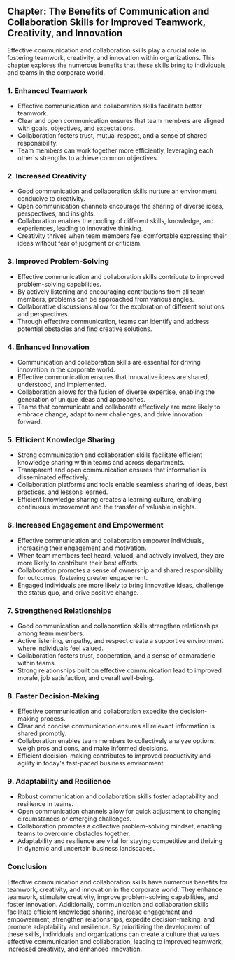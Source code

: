 Chapter: The Benefits of Communication and Collaboration Skills for Improved Teamwork, Creativity, and Innovation
-----------------------------------------------------------------------------------------------------------------

Effective communication and collaboration skills play a crucial role in fostering teamwork, creativity, and innovation within organizations. This chapter explores the numerous benefits that these skills bring to individuals and teams in the corporate world.

### **1. Enhanced Teamwork**

* Effective communication and collaboration skills facilitate better teamwork.
* Clear and open communication ensures that team members are aligned with goals, objectives, and expectations.
* Collaboration fosters trust, mutual respect, and a sense of shared responsibility.
* Team members can work together more efficiently, leveraging each other's strengths to achieve common objectives.

### **2. Increased Creativity**

* Good communication and collaboration skills nurture an environment conducive to creativity.
* Open communication channels encourage the sharing of diverse ideas, perspectives, and insights.
* Collaboration enables the pooling of different skills, knowledge, and experiences, leading to innovative thinking.
* Creativity thrives when team members feel comfortable expressing their ideas without fear of judgment or criticism.

### **3. Improved Problem-Solving**

* Effective communication and collaboration skills contribute to improved problem-solving capabilities.
* By actively listening and encouraging contributions from all team members, problems can be approached from various angles.
* Collaborative discussions allow for the exploration of different solutions and perspectives.
* Through effective communication, teams can identify and address potential obstacles and find creative solutions.

### **4. Enhanced Innovation**

* Communication and collaboration skills are essential for driving innovation in the corporate world.
* Effective communication ensures that innovative ideas are shared, understood, and implemented.
* Collaboration allows for the fusion of diverse expertise, enabling the generation of unique ideas and approaches.
* Teams that communicate and collaborate effectively are more likely to embrace change, adapt to new challenges, and drive innovation forward.

### **5. Efficient Knowledge Sharing**

* Strong communication and collaboration skills facilitate efficient knowledge sharing within teams and across departments.
* Transparent and open communication ensures that information is disseminated effectively.
* Collaboration platforms and tools enable seamless sharing of ideas, best practices, and lessons learned.
* Efficient knowledge sharing creates a learning culture, enabling continuous improvement and the transfer of valuable insights.

### **6. Increased Engagement and Empowerment**

* Effective communication and collaboration empower individuals, increasing their engagement and motivation.
* When team members feel heard, valued, and actively involved, they are more likely to contribute their best efforts.
* Collaboration promotes a sense of ownership and shared responsibility for outcomes, fostering greater engagement.
* Engaged individuals are more likely to bring innovative ideas, challenge the status quo, and drive positive change.

### **7. Strengthened Relationships**

* Good communication and collaboration skills strengthen relationships among team members.
* Active listening, empathy, and respect create a supportive environment where individuals feel valued.
* Collaboration fosters trust, cooperation, and a sense of camaraderie within teams.
* Strong relationships built on effective communication lead to improved morale, job satisfaction, and overall well-being.

### **8. Faster Decision-Making**

* Effective communication and collaboration expedite the decision-making process.
* Clear and concise communication ensures all relevant information is shared promptly.
* Collaboration enables team members to collectively analyze options, weigh pros and cons, and make informed decisions.
* Efficient decision-making contributes to improved productivity and agility in today's fast-paced business environment.

### **9. Adaptability and Resilience**

* Robust communication and collaboration skills foster adaptability and resilience in teams.
* Open communication channels allow for quick adjustment to changing circumstances or emerging challenges.
* Collaboration promotes a collective problem-solving mindset, enabling teams to overcome obstacles together.
* Adaptability and resilience are vital for staying competitive and thriving in dynamic and uncertain business landscapes.

### Conclusion

Effective communication and collaboration skills have numerous benefits for teamwork, creativity, and innovation in the corporate world. They enhance teamwork, stimulate creativity, improve problem-solving capabilities, and foster innovation. Additionally, communication and collaboration skills facilitate efficient knowledge sharing, increase engagement and empowerment, strengthen relationships, expedite decision-making, and promote adaptability and resilience. By prioritizing the development of these skills, individuals and organizations can create a culture that values effective communication and collaboration, leading to improved teamwork, increased creativity, and enhanced innovation.
